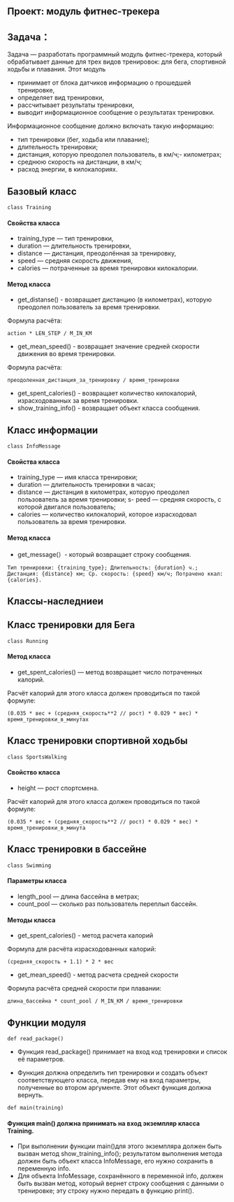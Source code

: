 ## Проект: модуль фитнес-трекера
## Задача：
Задача — разработать программный модуль фитнес-трекера, который обрабатывает данные для трех видов тренировок: для бега, спортивной ходьбы и плавания.
Этот модуль

- принимает от блока датчиков информацию о прошедшей тренировке,
- определяет вид тренировки,
- рассчитывает результаты тренировки,
- выводит информационное сообщение о результатах тренировки.

Информационное сообщение должно включать такую информацию:

- тип тренировки (бег, ходьба или плавание);
- длительность тренировки;
- дистанция, которую преодолел пользователь, в км/ч;- километрах;
- среднюю скорость на дистанции, в км/ч;
- расход энергии, в килокалориях.

## Базовый класс
```
class Training
```

#### Свойства класса
- training_type — тип тренировки,
- duration — длительность тренировки,
- distance — дистанция, преодолённая за тренировку,
- speed — средняя скорость движения,
- calories — потраченные за время тренировки килокалории.

#### Метод класса
- get_distanse() - возвращает дистанцию (в километрах), которую преодолел пользователь за время тренировки.

Формула расчёта:
```
action * LEN_STEP / M_IN_KM 
```

- get_mean_speed() - возвращает значение средней скорости движения во время тренировки.

Формула расчёта:
```
преодоленная_дистанция_за_тренировку / время_тренировки 
```

- get_spent_calories() - возвращает количество килокалорий, израсходованных за время тренировки.
- show_training_info() - возвращает объект класса сообщения.

## Класс информации
```
class InfoMessage
```

#### Свойства класса
- training_type — имя класса тренировки;
- duration — длительность тренировки в часах;
- distance — дистанция в километрах, которую преодолел пользователь за время тренировки;
s- peed — средняя скорость, с которой двигался пользователь;
- calories — количество килокалорий, которое израсходовал пользователь за время тренировки.

#### Метод класса
- get_message(）- который возвращает строку сообщения.

```
Тип тренировки: {training_type}; Длительность: {duration} ч.; Дистанция: {distance} км; Ср. скорость: {speed} км/ч; Потрачено ккал: {calories}. 
```

## Классы-наследниеи
## Класс тренировки для Бега

```
class Running
```

#### Метод класса
- get_spent_calories() — метод возвращает число потраченных калорий.

Расчёт калорий для этого класса должен проводиться по такой формуле:
```
(0.035 * вес + (средняя_скорость**2 // рост) * 0.029 * вес) * время_тренировки_в_минутах
```

## Класс тренировки спортивной ходьбы
```
class SportsWalking
```

#### Свойство класса
- height — рост спортсмена.

Расчёт калорий для этого класса должен проводиться по такой формуле:
```
(0.035 * вес + (средняя_скорость**2 // рост) * 0.029 * вес) * время_тренировки_в_минута
```

## Класс тренировки в бассейне
```
class Swimming
```

#### Параметры класса
- length_pool — длина бассейна в метрах;
- count_pool — сколько раз пользователь переплыл бассейн.

#### Методы класса
- get_spent_calories() - метод расчета калорий

Формула для расчёта израсходованных калорий:
```
(средняя_скорость + 1.1) * 2 * вес  
```

- get_mean_speed() - метод расчета средней скорости

Формула расчёта средней скорости при плавании:
```
длина_бассейна * count_pool / M_IN_KM / время_тренировки 
```

## Функции модуля
```
def read_package()
```

- Функция read_package() принимает на вход код тренировки и список её параметров.

- Функция должна определить тип тренировки и создать объект соответствующего класса, передав ему на вход параметры, полученные во втором аргументе. Этот объект функция должна вернуть.

```
def main(training)
```

#### Функция main() должна принимать на вход экземпляр класса Training.
- При выполнении функции main()для этого экземпляра должен быть вызван метод show_training_info(); результатом выполнения метода должен быть объект класса InfoMessage, его нужно сохранить в переменную info.
- Для объекта InfoMessage, сохранённого в переменной info, должен быть вызван метод, который вернет строку сообщения с данными о тренировке; эту строку нужно передать в функцию print().
